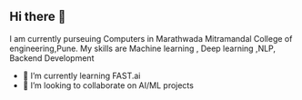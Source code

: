 ## Hi there 👋
I am currently purseuing Computers in Marathwada Mitramandal College of engineering,Pune.
My skills are Machine learning , Deep learning ,NLP, Backend Development 
- 🌱 I’m currently learning FAST.ai
- 👯 I’m looking to collaborate on AI/ML projects


<!--
**bhushananokar/bhushananokar** is a ✨ _special_ ✨ repository because its `README.md` (this file) appears on your GitHub profile.

Here are some ideas to get you started:

- 🔭 I’m currently working on ...
- 🌱 I’m currently learning ...
- 👯 I’m looking to collaborate on ...
- 🤔 I’m looking for help with ...
- 💬 Ask me about ...
- 📫 How to reach me: ...
- 😄 Pronouns: ...
- ⚡ Fun fact: ...
-->
